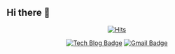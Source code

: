 ## Hi there 👋

<!--
**dohoon-test/dohoon-test** is a ✨ _special_ ✨ repository because its `README.md` (this file) appears on your GitHub profile.

Here are some ideas to get you started:

- 🔭 I’m currently working on ...
- 🌱 I’m currently learning ...
- 👯 I’m looking to collaborate on ...
- 🤔 I’m looking for help with ...
- 💬 Ask me about ...
- 📫 How to reach me: ...
- 😄 Pronouns: ...
- ⚡ Fun fact: ...
-->
 <div align=center>
	
  [![Hits](https://hits.seeyoufarm.com/api/count/incr/badge.svg?url=https%3A%2F%2Fgithub.com%2Fdohoon-test&count_bg=%23FF007B&title_bg=%23555555&icon=angellist.svg&icon_color=%23E7E7E7&title=Visit&edge_flat=false)](https://hits.seeyoufarm.com)
  
  
  </div>

 <div align=center>
	 
  [![Tech Blog Badge](http://img.shields.io/badge/-Tech%20blog-black?style=flat-square&logo=github&link=https://dohoon-test.github.io/)](https://dohoon-test.github.io/) [![Gmail Badge](https://img.shields.io/badge/Gmail-d14836?style=flat-square&logo=Gmail&logoColor=white&link=mailto:0921danieldaniel@gmail.com)](mailto:0921danieldaniel@gmail.com)

  
  </div>

